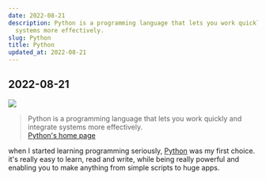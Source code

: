 ```yaml
---
date: 2022-08-21
description: Python is a programming language that lets you work quickly and integrate
  systems more effectively.
slug: Python
title: Python
updated_at: 2022-08-21
---
```

   
## 2022-08-21    
   
![](../assets/python-logo.png)   
   
>Python is a programming language that lets you work quickly and integrate systems more effectively.   
>[Python's home page](https://www.python.org/)    
   
when I started learning programming seriously, [Python](../notes/Python) was my first choice. it's really easy to learn, read and write, while being really powerful and enabling you to make anything from simple scripts to huge apps.